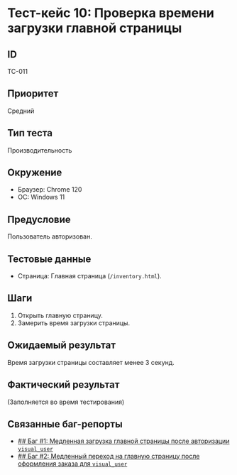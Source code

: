 # Тест-кейс 10: Проверка времени загрузки главной страницы

## ID
TC-011

## Приоритет
Средний

## Тип теста
Производительность

## Окружение
- Браузер: Chrome 120
- ОС: Windows 11

## Предусловие
Пользователь авторизован.

## Тестовые данные
- Страница: Главная страница (`/inventory.html`).

## Шаги
1. Открыть главную страницу.
2. Замерить время загрузки страницы.

## Ожидаемый результат
Время загрузки страницы составляет менее 3 секунд.

## Фактический результат
(Заполняется во время тестирования)

## Связанные баг-репорты
- [## Баг #1: Медленная загрузка главной страницы после авторизации `visual_user`](../../3_Bug_Reports/4_performance_glitch_user/Bug_1_Slow_Page_Load_All_Items.md)
- [## Баг #2: Медленный переход на главную страницу после оформления заказа для `visual_user`](../../3_Bug_Reports/4_performance_glitch_user/Bug_2_Slow_Back_Home.md)